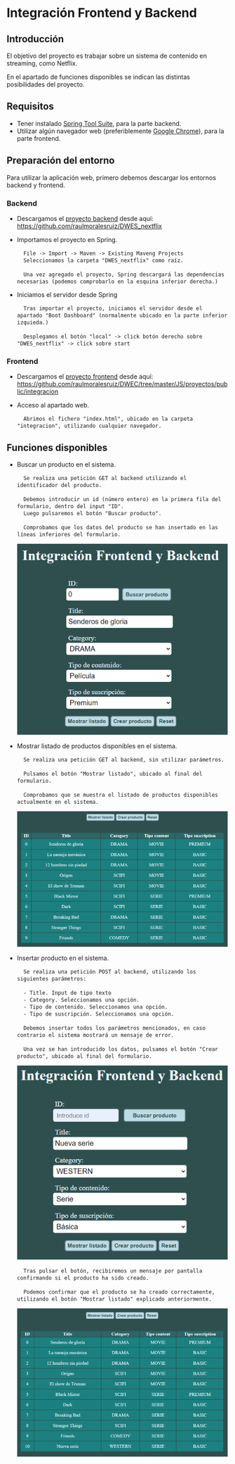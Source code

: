 # Integración Frontend y Backend


## Introducción

El objetivo del proyecto es trabajar sobre un sistema de contenido en streaming, como Netflix.

En el apartado de funciones disponibles se indican las distintas posibilidades del proyecto.


## Requisitos

* Tener instalado [Spring Tool Suite](https://spring.io/tools), para la parte backend.
* Utilizar algún navegador web (preferiblemente [Google Chrome](https://www.google.com/intl/es_es/chrome/)), para la parte frontend.



## Preparación del entorno

Para utilizar la aplicación web, primero debemos descargar los entornos backend y frontend.

### Backend
* Descargamos el [proyecto backend](https://github.com/raulmoralesruiz/DWES_nextflix) desde aquí: https://github.com/raulmoralesruiz/DWES_nextflix

* Importamos el proyecto en Spring.
    
        File -> Import -> Maven -> Existing Maveng Projects
        Seleccionamos la carpeta "DWES_nextflix" como raíz.

        Una vez agregado el proyecto, Spring descargará las dependencias necesarias (podemos comprobarlo en la esquina inferior derecha.)

* Iniciamos el servidor desde Spring

        Tras importar el proyecto, iniciamos el servidor desde el apartado "Boot Dashboard" (normalmente ubicado en la parte inferior izquieda.)

        Desplegamos el botón "local" -> click botón derecho sobre "DWES_nextflix" -> click sobre start


### Frontend
* Descargamos el [proyecto frontend](https://github.com/raulmoralesruiz/DWEC/tree/master/JS/proyectos/public/integracion) desde aquí: https://github.com/raulmoralesruiz/DWEC/tree/master/JS/proyectos/public/integracion

* Acceso al apartado web.
    
        Abrimos el fichero "index.html", ubicado en la carpeta "integracion", utilizando cualquier navegador.


## Funciones disponibles


* Buscar un producto en el sistema.

        Se realiza una petición GET al backend utilizando el identificador del producto.

        Debemos introducir un id (número entero) en la primera fila del formulario, dentro del input "ID".
        Luego pulsaremos el botón "Buscar producto".

        Comprobamos que los datos del producto se han insertado en las líneas inferiores del formulario.

    ![buscar_producto](images/1_buscar.png)
    

* Mostrar listado de productos disponibles en el sistema.

        Se realiza una petición GET al backend, sin utilizar parámetros.

        Pulsamos el botón "Mostrar listado", ubicado al final del formulario.

        Comprobamos que se muestra el listado de productos disponibles actualmente en el sistema.

    ![listado_productos](images/2_listado.png)


* Insertar producto en el sistema.

        Se realiza una petición POST al backend, utilizando los siguientes parámetros:
        
        - Title. Input de tipo texto
        - Category. Seleccionamos una opción.
        - Tipo de contenido. Seleccionamos una opción.
        - Tipo de suscripción. Seleccionamos una opción.

        Debemos insertar todos los parámetros mencionados, en caso contrario el sistema mostrará un mensaje de error.

        Una vez se han introducido los datos, pulsamos el botón "Crear producto", ubicado al final del formulario.

    ![crear_producto](images/3a_crear.png)

        Tras pulsar el botón, recibiremos un mensaje por pantalla confirmando si el producto ha sido creado.

        Podemos confirmar que el producto se ha creado correctamente, utilizando el botón "Mostrar listado" explicado anteriormente.

    ![producto_creado](images/3b_creado.png)